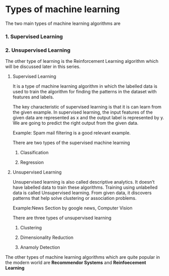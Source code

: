 # Types of machine learning

The two main types of machine learning algorithms are

### 1\. Supervised Learning

### 2\. Unsupervised Learning

The other type of learning is the Reinforcement Learning algorithm which will be discussed later in this series.

1. Supervised Learning
    
    It is a type of machine learning algorithm in which the labelled data is used to train the algorithm for finding the patterns in the dataset with features and labels.
    
    The key characteristic of supervised learning is that it is can learn from the given example. In supervised learning, the input features of the given data are represented as x and the output label is represented by y. We are going to predict the right output from the given data.
    
    Example: Spam mail filtering is a good relevant example.
    
    There are two types of the supervised machine learning
    
    1. Classification
        
    2. Regression
        
2. Unsupervised Learning
    
    Unsupervised learning is also called descriptive analytics. It doesn’t have labelled data to train these algorithms. Training using unlabelled data is called Unsupervised learning. From given data, it discovers patterns that help solve clustering or association problems.
    
    Example:News Section by google news, Computer Vision
    
    There are three types of unsupervised learning
    
    1. Clustering
        
    2. Dimensionality Reduction
        
    3. Anamoly Detection
        
    

The other types of machine learning algorithms which are quite popular in the modern world are **Recommendor Systems** and **Reinfoecement Learning**